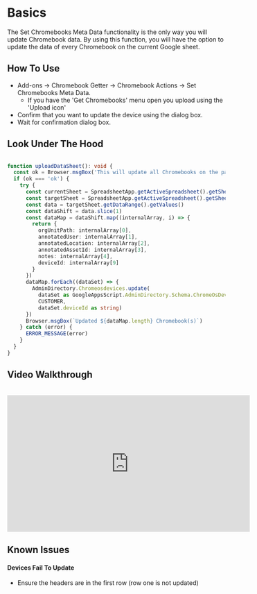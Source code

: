 # Basics

The Set Chromebooks Meta Data functionality is the only way you will update Chromebook data.
By using this function, you will have the option to update the data of every Chromebook on the current Google sheet.

## How To Use

* Add-ons -> Chromebook Getter -> Chromebook Actions -> Set Chromebooks Meta Data.
  * If you have the 'Get Chromebooks' menu open you upload using the 'Upload icon'
* Confirm that you want to update the device using the dialog box.
* Wait for confirmation dialog box.

## Look Under The Hood

```ts

function uploadDataSheet(): void {
  const ok = Browser.msgBox('This will update all Chromebooks on the page with changes, Are you sure?', Browser.Buttons.OK_CANCEL)
  if (ok === 'ok') {
    try {
      const currentSheet = SpreadsheetApp.getActiveSpreadsheet().getSheetName()
      const targetSheet = SpreadsheetApp.getActiveSpreadsheet().getSheetByName(currentSheet)
      const data = targetSheet.getDataRange().getValues()
      const dataShift = data.slice(1)
      const dataMap = dataShift.map((internalArray, i) => {
        return {
          orgUnitPath: internalArray[0],
          annotatedUser: internalArray[1],
          annotatedLocation: internalArray[2],
          annotatedAssetId: internalArray[3],
          notes: internalArray[4],
          deviceId: internalArray[9]
        }
      })
      dataMap.forEach((dataSet) => {
        AdminDirectory.Chromeosdevices.update(
          dataSet as GoogleAppsScript.AdminDirectory.Schema.ChromeOsDevice,
          CUSTOMER,
          dataSet.deviceId as string)
      })
      Browser.msgBox(`Updated ${dataMap.length} Chromebook(s)`)
    } catch (error) {
      ERROR_MESSAGE(error)
    }
  }
}

```

## Video Walkthrough
<br />
<iframe width="560" height="315" src="https://www.youtube.com/embed/AifprVBENyY" frameborder="0" allow="accelerometer; autoplay; encrypted-media; gyroscope; picture-in-picture" allowfullscreen></iframe>

## Known Issues

#### Devices Fail To Update

* Ensure the headers are in the first row (row one is not updated)
